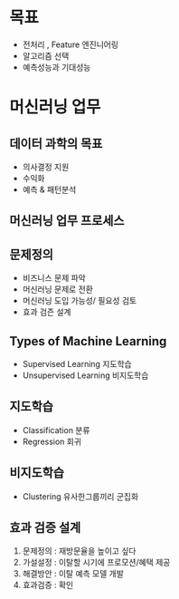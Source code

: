 # 목표
- 전처리 , Feature 엔진니어링
- 알고리즘 선택
- 예측성능과 기대성능


# 머신러닝 업무

## 데이터 과학의 목표
- 의사결정 지원 
- 수익화
- 예측 & 패턴분석

## 머신러닝 업무 프로세스

## 문제정의
- 비즈니스 문제 파악
- 머신러닝 문제로 전환
- 머신러닝 도입 가능성/ 필요성 검토
- 효과 검즌 설계

## Types of Machine Learning
- Supervised Learning 지도학습
- Unsupervised Learning 비지도학습

## 지도학습
- Classification 분류
- Regression 회귀

## 비지도학습
- Clustering 유사한그룹끼리 군집화

## 효과 검증 설계
1. 문제정의 : 재방문율을 높이고 싶다
2. 가설설정 : 이탈할 시기에 프로모션/혜택 제공
3. 해결방안 : 이탈 예측 모델 개발
4. 효과검증 : 확인
